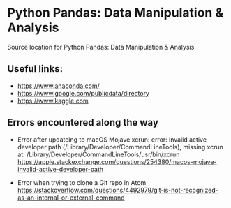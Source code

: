 # Python Pandas: Data Manipulation & Analysis

Source location for Python Pandas: Data Manipulation & Analysis

## Useful links:

- https://www.anaconda.com/
- https://www.google.com/publicdata/directory
- https://www.kaggle.com


## Errors encountered along the way
- Error after updateing to macOS Mojave
xcrun: error: invalid active developer path (/Library/Developer/CommandLineTools),
missing xcrun at: /Library/Developer/CommandLineTools/usr/bin/xcrun
https://apple.stackexchange.com/questions/254380/macos-mojave-invalid-active-developer-path

- Error when trying to clone a Git repo in Atom
https://stackoverflow.com/questions/4492979/git-is-not-recognized-as-an-internal-or-external-command
